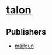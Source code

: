 # [talon](https://pypi.org/project/talon)



## Publishers
- [mailgun](https://pypi.org/user/mailgun)

